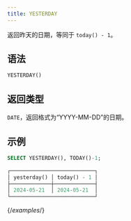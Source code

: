 ```yaml
---
title: YESTERDAY
---
```


返回昨天的日期，等同于 `today() - 1`。

## 语法

```sql
YESTERDAY()
```

## 返回类型

`DATE`，返回格式为“YYYY-MM-DD”的日期。

## 示例

```sql
SELECT YESTERDAY(), TODAY()-1;

┌───────────────────────────┐
│ yesterday() │ today() - 1 │
├─────────────┼─────────────┤
│ 2024-05-21  │ 2024-05-21  │
└───────────────────────────┘
```
{/*examples*/}